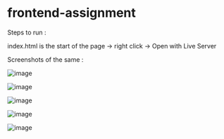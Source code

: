 
# frontend-assignment

Steps to run : 

index.html is the start of the page -> right click -> Open with Live Server

Screenshots of the same :

![image](https://github.com/Harshitha-404/frontend-assignment/assets/70800409/c78340ef-7325-4b5e-9b48-3cfa89c0593f)

![image](https://github.com/Harshitha-404/frontend-assignment/assets/70800409/01e60269-a3ce-48a4-ac68-6b301ef604f0)

![image](https://github.com/Harshitha-404/frontend-assignment/assets/70800409/7a8a3b93-21a1-4027-a736-adb93d787139)

![image](https://github.com/Harshitha-404/frontend-assignment/assets/70800409/0e2603d9-5c41-4479-85ad-769a41deb27b)

![image](https://github.com/Harshitha-404/frontend-assignment/assets/70800409/73c41daa-dc6b-4799-80d6-5ab6d0be9aa5)


